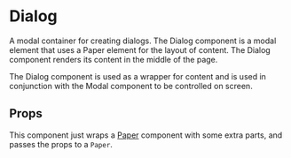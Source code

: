 # Dialog
A modal container for creating dialogs. The Dialog component is a modal
element that uses a Paper element for the layout of content. The Dialog
component renders its content in the middle of the page.

The Dialog component is used as a wrapper for content and is used in
conjunction with the Modal component to be controlled on screen.

## Props
This component just wraps a [Paper](#/paper) component with some extra parts,
and passes the props to a `Paper`.
